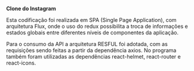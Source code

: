 **Clone do Instagram**

Esta codificação foi realizada em SPA (Single Page Application), com arquitetura Flux, onde o uso do redux possibilita a troca de informações e estados globais entre diferentes níveis de componentes da aplicação.

Para o consumo da API a arquitetura RESFUL foi adotada, com as requisições sendo feitas a partir da dependência axios.
No programa também foram utilizadas as dependências react-helmet, react-router e react-icons.


